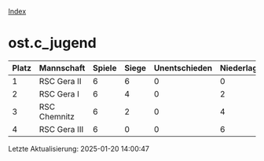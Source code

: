 [Index](./README.md)

# ost.c_jugend

| Platz |  Mannschaft |  Spiele |  Siege |  Unentschieden |  Niederlagen |  Tore |  Differenz |  Punkte | 
| --- |  --- |  --- |  --- |  --- |  --- |  --- |  --- |  --- |  
|  1 |   RSC Gera II |   6 |   6 |   0 |   0 |   59:17 |   42 |   18 |  
|  2 |   RSC Gera I |   6 |   4 |   0 |   2 |   50:31 |   19 |   12 |  
|  3 |   RSC Chemnitz |   6 |   2 |   0 |   4 |   38:41 |   -3 |   6 |  
|  4 |   RSC Gera III |   6 |   0 |   0 |   6 |   17:75 |   -58 |   0 |  


Letzte Aktualisierung: 2025-01-20 14:00:47